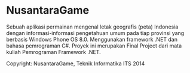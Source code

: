 NusantaraGame
=============

Sebuah aplikasi permainan mengenal letak geografis (peta) Indonesia dengan informasi-informasi pengetahuan umum pada tiap provinsi yang berbasis Windows Phone OS 8.0. Menggunakan framework .NET dan bahasa pemrograman C#. Proyek ini merupakan Final Project dari mata kuliah Pemrograman Framework .NET.

Copyright: NusantaraGame, Teknik Informatika ITS 2014
